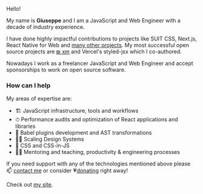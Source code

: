 Hello!

My name is **Giuseppe** and I am a JavaScript and Web Engineer with a decade of industry experience. 

I have done highly impactful contributions to projects like SUIT CSS, Next.js, React Native for Web and [many other projects](https://github.com/giuseppeg). My most successful open source projects are [₪ xm](https://twitter.com/giuseppegurgone/status/1305851405660549122) and Vercel's styled-jsx which I co-authored.

Nowadays I work as a freelancer JavaScript and Web Engineer and accept sponsorships to work on open source software.

### How can I help

My areas of expertise are:

* 🏗 JavaScript infrastructure, tools and workflows
* ⏱ Performance audits and optimization of React applications and libraries
* 🧩  Babel plugins development and AST transformations
* 👩‍🎨  Scaling Design Systems
* 💅 CSS and CSS-in-JS
* 👨‍🏫 Mentoring and teaching, productivity & engineering processes

If you need support with any of the technologies mentioned above please 📫 [contact me](http://ggurgone.com) or consider 💗[donating](https://github.com/sponsors/giuseppeg) right away! 

Check out [my site](https://giuseppegurgone.com).
